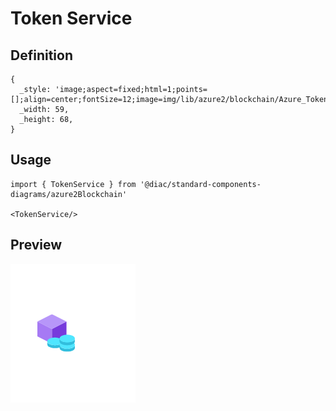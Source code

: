 # Token Service

## Definition

```
{
  _style: 'image;aspect=fixed;html=1;points=[];align=center;fontSize=12;image=img/lib/azure2/blockchain/Azure_Token_Service.svg;strokeColor=none;',
  _width: 59,
  _height: 68,
}
```

## Usage

```
import { TokenService } from '@diac/standard-components-diagrams/azure2Blockchain'

<TokenService/>
```

## Preview

<img src="./token-service.png" width="200"/>
